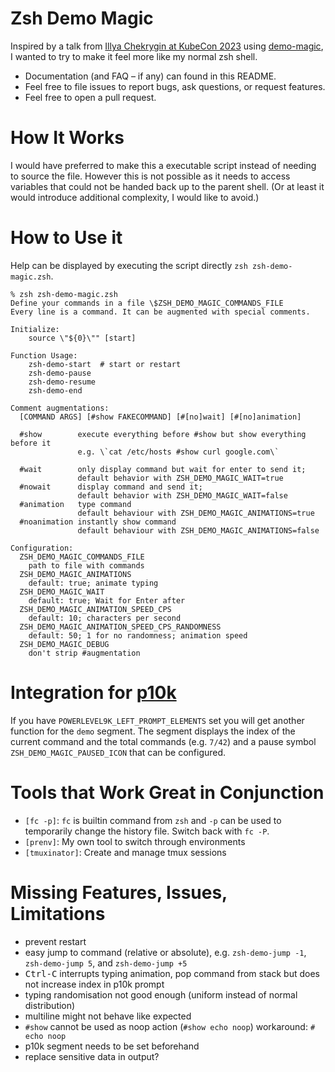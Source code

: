# Zsh Demo Magic
Inspired by a talk from [Illya Chekrygin at KubeCon 2023] using [demo-magic], I
wanted to try to make it feel more like my normal zsh shell.

- Documentation (and FAQ – if any) can found in this README.
- Feel free to file issues to report bugs, ask questions, or request features.
- Feel free to open a pull request.

# How It Works
I would have preferred to make this a executable script instead of needing to
source the file. However this is not possible as it needs to access variables
that could not be handed back up to the parent shell. (Or at least it would
introduce additional complexity, I would like to avoid.)

# How to Use it
Help can be displayed by executing the script directly `zsh zsh-demo-magic.zsh`.
```
% zsh zsh-demo-magic.zsh
Define your commands in a file \$ZSH_DEMO_MAGIC_COMMANDS_FILE
Every line is a command. It can be augmented with special comments.

Initialize:
    source \"${0}\"" [start]

Function Usage:
    zsh-demo-start  # start or restart 
    zsh-demo-pause
    zsh-demo-resume
    zsh-demo-end

Comment augmentations:
  [COMMAND ARGS] [#show FAKECOMMAND] [#[no]wait] [#[no]animation]

  #show        execute everything before #show but show everything before it
               e.g. \`cat /etc/hosts #show curl google.com\`

  #wait        only display command but wait for enter to send it;
               default behavior with ZSH_DEMO_MAGIC_WAIT=true
  #nowait      display command and send it;
               default behavior with ZSH_DEMO_MAGIC_WAIT=false
  #animation   type command
               default behaviour with ZSH_DEMO_MAGIC_ANIMATIONS=true
  #noanimation instantly show command
               default behaviour with ZSH_DEMO_MAGIC_ANIMATIONS=false

Configuration:
  ZSH_DEMO_MAGIC_COMMANDS_FILE
    path to file with commands
  ZSH_DEMO_MAGIC_ANIMATIONS
    default: true; animate typing
  ZSH_DEMO_MAGIC_WAIT
    default: true; Wait for Enter after
  ZSH_DEMO_MAGIC_ANIMATION_SPEED_CPS
    default: 10; characters per second
  ZSH_DEMO_MAGIC_ANIMATION_SPEED_CPS_RANDOMNESS
    default: 50; 1 for no randomness; animation speed
  ZSH_DEMO_MAGIC_DEBUG
    don't strip #augmentation
```

# Integration for [p10k]
If you have `POWERLEVEL9K_LEFT_PROMPT_ELEMENTS` set you will get another
function for the `demo` segment. The segment displays the index of the current
command and the total commands (e.g. `7/42`) and a pause symbol
`ZSH_DEMO_MAGIC_PAUSED_ICON` that can be configured.

# Tools that Work Great in Conjunction
- `[fc -p]`: `fc` is builtin command from `zsh` and `-p` can be used to
  temporarily change the history file. Switch back with `fc -P`.
- `[prenv]`: My own tool to switch through environments
- `[tmuxinator]`: Create and manage tmux sessions

# Missing Features, Issues, Limitations
- prevent restart
- easy jump to command (relative or absolute), e.g. `zsh-demo-jump -1`,
  `zsh-demo-jump 5`, and `zsh-demo-jump +5`
- <kbd>Ctrl-C</kbd> interrupts typing animation, pop command from stack but does
  not increase index in p10k prompt
- typing randomisation not good enough (uniform instead of normal distribution)
- multiline might not behave like expected
- `#show` cannot be used as noop action (`#show echo noop`)
  workaround: `# echo noop`
- p10k segment needs to be set beforehand
- replace sensitive data in output?

[Illya Chekrygin at KubeCon 2023]: https://www.youtube.com/watch?v=2IPf_AyKSsU
[demo-magic]: https://github.com/paxtonhare/demo-magic
[p10k]: https://github.com/romkatv/powerlevel10k/blob/master/README.md
[fc -p]: https://zsh.sourceforge.io/Doc/Release/Shell-Builtin-Commands.html
[prenv]: https://github.com/syphdias/prenv
[tmuxinator]: https://github.com/tmuxinator/tmuxinator
